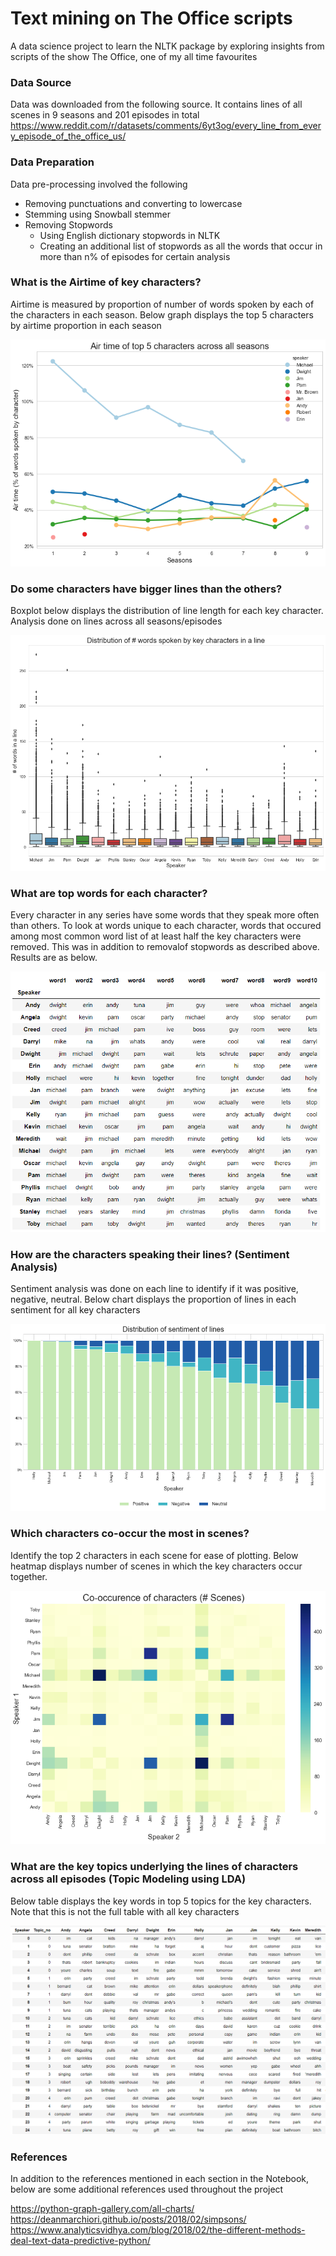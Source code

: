 # Text mining on The Office scripts
A data science project to learn the NLTK package by exploring insights from scripts of the show The Office, one of my all time favourites

### Data Source 
Data was downloaded from the following source. It contains lines of all scenes in 9 seasons and 201 episodes in total
https://www.reddit.com/r/datasets/comments/6yt3og/every_line_from_every_episode_of_the_office_us/

### Data Preparation
Data pre-processing involved the following
* Removing punctuations and converting to lowercase
* Stemming using Snowball stemmer
* Removing Stopwords
  * Using English dictionary stopwords in NLTK
  * Creating an additional list of stopwords as all the words that occur in more than n% of episodes for certain analysis

### What is the Airtime of key characters?
Airtime is measured by proportion of number of words spoken by each of the characters in each season. Below graph displays the top 5 characters by airtime proportion in each season

![Airtime of Characters](/results/airtime.png)

### Do some characters have bigger lines than the others?
Boxplot below displays the distribution of line length for each key character. Analysis done on lines across all seasons/episodes

![Dialogue length](/results/dialogue_length.png)

### What are top words for each character?
Every character in any series have some words that they speak more often than others. To look at words unique to each character, words that occured among most common word list of at least half the key characters were removed. This was in addition to removalof stopwords as described above. Results are as below.

![Top_words](/results/top_words_character.png)

### How are the characters speaking their lines? (Sentiment Analysis)
Sentiment analysis was done on each line to identify if it was positive, negative, neutral. Below chart displays the proportion of lines in each sentiment for all key characters

![Sentiment](/results/sentiment.png)

### Which characters co-occur the most in scenes?
Identify the top 2 characters in each scene for ease of plotting. Below heatmap displays number of scenes in which the key characters occur together.

![Co-occurence](/results/co-occurence.png)

### What are the key topics underlying the lines of characters across all episodes (Topic Modeling using LDA)
Below table displays the key words in top 5 topics for the key characters. Note that this is not the full table with all key characters

![Topic-modeling](/results/topic_modelling.png)

### References
In addition to the references mentioned in each section in the Notebook, below are some additional references used throughout the project

https://python-graph-gallery.com/all-charts/
https://deanmarchiori.github.io/posts/2018/02/simpsons/
https://www.analyticsvidhya.com/blog/2018/02/the-different-methods-deal-text-data-predictive-python/



